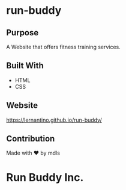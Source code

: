 # run-buddy

## Purpose 
A Website that offers fitness training services. 

## Built With 
* HTML
* CSS

## Website 
https://lernantino.github.io/run-buddy/

## Contribution 
Made with ❤️ by mdls

# Run Buddy Inc.